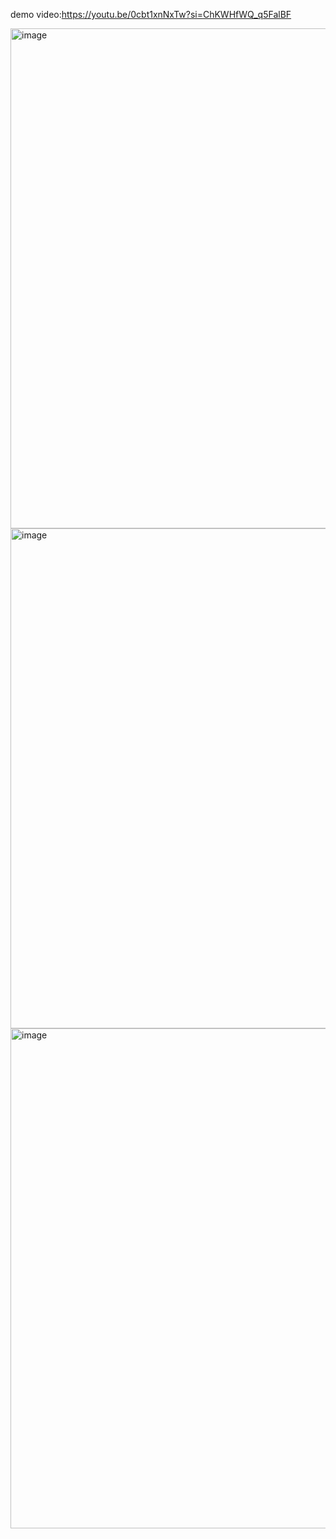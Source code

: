 demo video:https://youtu.be/0cbt1xnNxTw?si=ChKWHfWQ_q5FalBF

<img width="800" alt="image" src="https://github.com/HsuSungTing/Crossy-Road-Remake/assets/89059171/211002f5-1e99-480d-930b-6571edaf9e87">
<img width="800" alt="image" src="https://github.com/HsuSungTing/Crossy-Road-Remake/assets/89059171/e47d10ec-4262-4a90-bb13-5fcbfbe14451">
<img width="800" alt="image" src="https://github.com/HsuSungTing/Crossy-Road-Remake/assets/89059171/44a648bd-f201-4f24-a570-228bf430e5d4">


